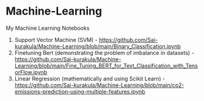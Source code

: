 # Machine-Learning
My Machine Learning Notebooks

1. Support Vector Machine (SVM) - https://github.com/Sai-kurakula/Machine-Learning/blob/main/Binary_Classification.ipynb
2. Finetuning Bert (demonstrating the problem of imbalance in datasets) - https://github.com/Sai-kurakula/Machine-Learning/blob/main/Fine_Tuning_BERT_for_Text_Classification_with_TensorFlow.ipynb
3. Linear Regression (mathematically and using Scikit Learn) - https://github.com/Sai-kurakula/Machine-Learning/blob/main/co2-emissions-prediction-using-multiple-features.ipynb
